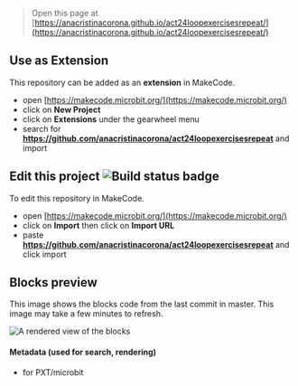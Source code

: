 
> Open this page at [https://anacristinacorona.github.io/act24loopexercisesrepeat/](https://anacristinacorona.github.io/act24loopexercisesrepeat/)

## Use as Extension

This repository can be added as an **extension** in MakeCode.

* open [https://makecode.microbit.org/](https://makecode.microbit.org/)
* click on **New Project**
* click on **Extensions** under the gearwheel menu
* search for **https://github.com/anacristinacorona/act24loopexercisesrepeat** and import

## Edit this project ![Build status badge](https://github.com/anacristinacorona/act24loopexercisesrepeat/workflows/MakeCode/badge.svg)

To edit this repository in MakeCode.

* open [https://makecode.microbit.org/](https://makecode.microbit.org/)
* click on **Import** then click on **Import URL**
* paste **https://github.com/anacristinacorona/act24loopexercisesrepeat** and click import

## Blocks preview

This image shows the blocks code from the last commit in master.
This image may take a few minutes to refresh.

![A rendered view of the blocks](https://github.com/anacristinacorona/act24loopexercisesrepeat/raw/master/.github/makecode/blocks.png)

#### Metadata (used for search, rendering)

* for PXT/microbit
<script src="https://makecode.com/gh-pages-embed.js"></script><script>makeCodeRender("{{ site.makecode.home_url }}", "{{ site.github.owner_name }}/{{ site.github.repository_name }}");</script>
